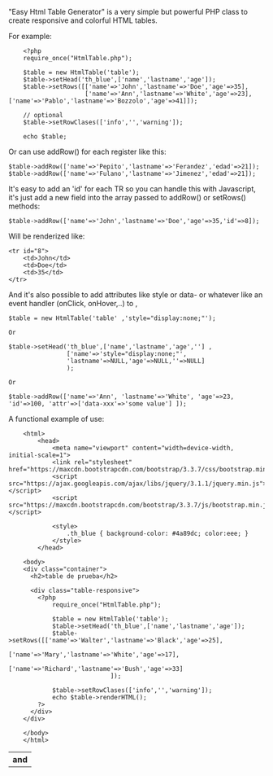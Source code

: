 "Easy Html Table Generator" is a very simple but powerful PHP class to create responsive and colorful HTML tables.

For example:


		<?php  
        require_once("HtmlTable.php");
    
        $table = new HtmlTable('table');
        $table->setHead('th_blue',['name','lastname','age']);        
        $table->setRows([['name'=>'John','lastname'=>'Doe','age'=>35],
                         ['name'=>'Ann','lastname'=>'White','age'=>23],                         ['name'=>'Pablo','lastname'=>'Bozzolo','age'=>41]]);                
                        
        // optional
        $table->setRowClases(['info','','warning']);       
        
        echo $table; 

		
Or can use addRow() for each register like this:


	$table->addRow(['name'=>'Pepito','lastname'=>'Ferandez','edad'=>21]);  
	$table->addRow(['name'=>'Fulano','lastname'=>'Jimenez','edad'=>21]);   	

	
It's easy to add an 'id' for each TR so you can handle this with Javascript, it's just add a new field into the array passed to addRow() or setRows() methods:


	$table->addRow(['name'=>'John','lastname'=>'Doe','age'=>35,'id'=>8]);	

	
Will be renderized like:


	<tr id="8">
		<td>John</td>
		<td>Doe</td>
		<td>35</td>
	</tr>


And it's also possible to add attributes like style or data- or whatever like an event handler (onClick, onHover,..) to <table>, <th> and <tr> 

	$table = new HtmlTable('table' ,'style="display:none;"'); 
	
	Or 
	
	$table->setHead('th_blue',['name','lastname','age',''] ,
					['name'=>'style="display:none;"',
					'lastname'=>NULL,'age'=>NULL,''=>NULL] 
					); 
					
	Or

	$table->addRow(['name'=>'Ann', 'lastname'=>'White', 'age'=>23, 'id'=>100, 'attr'=>['data-xxx'=>'some value'] ]); 	

	
A functional example of use:
	

		<html>
			<head>
				<meta name="viewport" content="width=device-width, initial-scale=1">
				<link rel="stylesheet" href="https://maxcdn.bootstrapcdn.com/bootstrap/3.3.7/css/bootstrap.min.css">
				<script src="https://ajax.googleapis.com/ajax/libs/jquery/3.1.1/jquery.min.js"></script>
				<script src="https://maxcdn.bootstrapcdn.com/bootstrap/3.3.7/js/bootstrap.min.js"></script>        
				
				<style>
					.th_blue { background-color: #4a89dc; color:eee; }
				</style>
			</head>

		<body>    
		<div class="container">
		  <h2>table de prueba</h2>
		  
		  <div class="table-responsive"> 
			<?php  
				require_once("HtmlTable.php");
			
				$table = new HtmlTable('table');
				$table->setHead('th_blue',['name','lastname','age']);        
				$table->setRows([['name'=>'Walter','lastname'=>'Black','age'=>25],
								 ['name'=>'Mary','lastname'=>'White','age'=>17],
								 ['name'=>'Richard','lastname'=>'Bush','age'=>33]                                                    
								]);                                
				
				$table->setRowClases(['info','','warning']);                
				echo $table->renderHTML();
			?>
		  </div>
		</div>

		</body>
		</html> 
